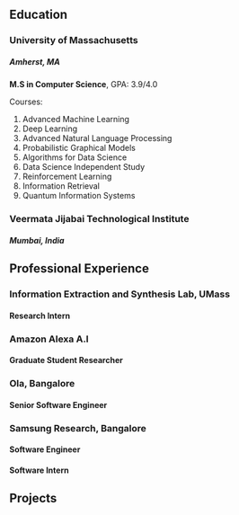 ## Education

### University of Massachusetts
##### Amherst, MA

**M.S in Computer Science**, GPA: 3.9/4.0

Courses:

1. Advanced Machine Learning
2. Deep Learning
3. Advanced Natural Language Processing
4. Probabilistic Graphical Models
5. Algorithms for Data Science
6. Data Science Independent Study
7. Reinforcement Learning
8. Information Retrieval
9. Quantum Information Systems

### Veermata Jijabai Technological Institute
##### Mumbai, India

## Professional Experience

### Information Extraction and Synthesis Lab, UMass
#### Research Intern

### Amazon Alexa A.I
#### Graduate Student Researcher

### Ola, Bangalore
#### Senior Software Engineer

### Samsung Research, Bangalore
#### Software Engineer
#### Software Intern

## Projects

